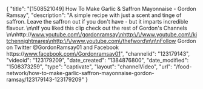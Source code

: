{
    "title": "[1508521049] How To Make Garlic & Saffron Mayonnaise - Gordon Ramsay",
    "description": "A simple recipe with just a scent and tinge of saffron. Leave the saffron out if you don't have - but it imparts incredible flavour. \n\nIf you liked this clip check out the rest of Gordon's Channels \n\nhttp:\/\/www.youtube.com\/gordonramsay\nhttp:\/\/www.youtube.com\/kitchennightmares\nhttp:\/\/www.youtube.com\/thefword\n\n\nFollow Gordon on Twitter @GordonRamsay01 and Facebook https:\/\/www.facebook.com\/Gordonramsay01",
    "channelid": "123179143",
    "videoid": "123179209",
    "date_created": "1384876800",
    "date_modified": "1508373259",
    "type": "captivate",
    "layout": "channelVideo",
    "url": "\/food-network\/how-to-make-garlic-saffron-mayonnaise-gordon-ramsay\/123179143-123179209"
}